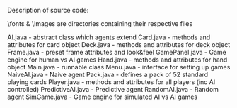 Description of source code:

\fonts & \images are directories containing their respective files

AI.java - abstract class which agents extend
Card.java - methods and attributes for card object
Deck.java - methods and attributes for deck object
Frame.java - preset frame attributes and look&feel
GamePanel.java - Game engine for human vs AI games
Hand.java - methods and attributes for hand object
Main.java - runnable class
Menu.java - interface for setting up games
NaiveAI.java - Naive agent
Pack.java - defines a pack of 52 standard playing cards
Player.java - methods and attributes for all players (inc AI controlled)
PredictiveAI.java - Predictive agent
RandomAI.java - Random agent
SimGame.java - Game engine for simulated AI vs AI games